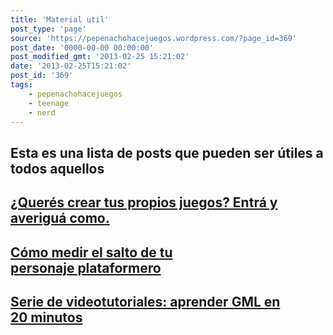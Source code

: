 ```yaml
---
title: 'Material util'
post_type: 'page'
source: 'https://pepenachohacejuegos.wordpress.com/?page_id=369'
post_date: '0000-00-00 00:00:00'
post_modified_gmt: '2013-02-25 15:21:02'
date: '2013-02-25T15:21:02'
post_id: '369'
tags:
    - pepenachohacejuegos
    - teenage
    - nerd
---
```

<h2>Esta es una lista de posts que pueden ser útiles a todos aquellos</h2>
<h2><a href="http://pepenachohacejuegos.wordpress.com/2012/01/20/queres-crear-tus-propios-juegos-entra-y-averigua-como/">
¿Querés crear tus propios juegos? Entrá y averiguá como.</a></h2>
<h2><a href="http://pepenachohacejuegos.wordpress.com/2012/09/01/como-medir-el-salto-de-tu-personaje-plataformero/">Cómo medir el salto de tu personaje plataformero</a></h2>
<h2><a href="http://pepenachohacejuegos.wordpress.com/2013/02/25/serie-de-videotutoriales-aprender-gml-en-20-minutos/">Serie de videotutoriales: aprender GML en 20 minutos</a></h2>
&nbsp;